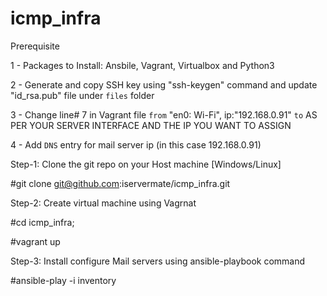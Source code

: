 # icmp_infra

Prerequisite
  
  1 - Packages to Install: Ansbile, Vagrant, Virtualbox and Python3

  2 - Generate and copy SSH key using "ssh-keygen" command and update "id_rsa.pub" file under `files` folder

  3 - Change line# 7 in Vagrant file `from` "en0: Wi-Fi", ip:"192.168.0.91" `to` AS PER YOUR SERVER INTERFACE AND THE IP YOU WANT TO ASSIGN
  
  4 - Add `DNS` entry for mail server ip (in this case 192.168.0.91)
  
Step-1: Clone the git repo on your Host machine [Windows/Linux]

  #git clone git@github.com:iservermate/icmp_infra.git


Step-2: Create virtual machine using Vagrnat 
 
  #cd icmp_infra;
 
  #vagrant up

Step-3: Install configure Mail servers using ansible-playbook command
  
  #ansible-play -i inventory
